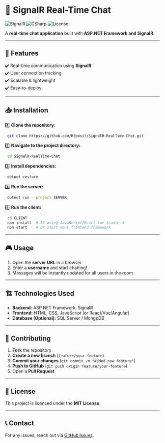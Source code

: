 # 🚀 SignalR Real-Time Chat

![SignalR](https://img.shields.io/badge/SignalR-RealTime-blue?style=for-the-badge)
![CSharp](https://img.shields.io/badge/C%23-.NET_Core-blueviolet?style=for-the-badge)
![License](https://img.shields.io/badge/License-MIT-green?style=for-the-badge)

A **real-time chat application** built with **ASP.NET Framework and SignalR**.

---

## 📌 Features
✔️ Real-time communication using **SignalR**  
✔️ User connection tracking  
✔️ Scalable & lightweight  
✔️ Easy-to-deploy  

---

## 📥 Installation

1️⃣ **Clone the repository:**
```sh
 git clone https://github.com/R3posit/SignalR-RealTime-Chat.git
```

2️⃣ **Navigate to the project directory:**
```sh
 cd SignalR-RealTime-Chat
```

3️⃣ **Install dependencies:**
```sh
 dotnet restore
```

4️⃣ **Run the server:**
```sh
 dotnet run --project SERVER
```

5️⃣ **Run the client:**
```sh
 cd CLIENT
 npm install  # If using JavaScript/React for frontend
 npm start    # Or start your frontend framework
```

---

## 🎮 Usage
1. Open the **server URL** in a browser.
2. Enter a **username** and start chatting!
3. Messages will be instantly updated for all users in the room.

---

## 🏗️ Technologies Used
- **Backend:** ASP.NET Framework, SignalR
- **Frontend:** HTML, CSS, JavaScript (or React/Vue/Angular)
- **Database (Optional):** SQL Server / MongoDB

---

## 🤝 Contributing
1. **Fork** the repository
2. **Create a new branch** (`feature/your-feature`)
3. **Commit your changes** (`git commit -m "Added new feature"`)
4. **Push to GitHub** (`git push origin feature/your-feature`)
5. Open a **Pull Request**

---

## 📜 License
This project is licensed under the **MIT License**.

---

## 📞 Contact
For any issues, reach out via [GitHub Issues](https://github.com/yourusername/SignalR-RealTime-Chat/issues).

